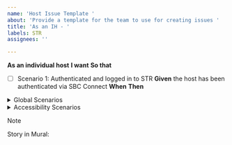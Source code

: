 ```yaml
---
name: 'Host Issue Template '
about: 'Provide a template for the team to use for creating issues '
title: 'As an IH - '
labels: STR
assignees: ''

---
```


**As an individual host**
**I want**
**So that**

- [ ] Scenario 1: Authenticated and logged in to STR 
**Given** the host has been authenticated via SBC Connect 
**When** 
**Then**



<details>
<summary> Global Scenarios </summary>



**Saving, Cancelling and Reverting** 

**Scenario 1: Cancellation and Reverting Changes**
Given that I have made changes to @@@ form but decide not to save these changes,
When I click a "cancel" button or navigate away from @@@ form,
Then any unsaved changes should be discarded, and @@@ form should revert to its previous state.

**Scenario 2 : Validation and Error Handling**
Given that I am updating @@@ fom the newly opened section below the progress bar,
When I enter invalid data (such as ___________) and attempt to save,
Then I should receive immediate feedback indicating the error, and the information should not be saved until corrected.

**Scenario 3: Confirmation of Successful Update**
Given that I have entered new or updated @@@ in the form,
When I click the save button and the data is valid,
Then I should receive a confirmation message indicating my @@@ form  has been successfully updated.


**Internet Connection**

**Scenario 1:  Standard Internet Connection** 
Given that I am a host accessing the website from a standard internet connection,
When I navigate to any page on the site,
Then the page should load completely within 2 seconds, ensuring a fast and efficient host experience.

**Scenario 2: Optimizing Dashboard for Hosts with Low Internet Connectivity**
Given a host accesses the @@@ form with a low-speed internet connection.
When the host attempts to load and interact with the dashboard page.
Then the @@@ form should prioritize critical content and functionality, loading essential elements first to ensure usability.
And the page should implement efficient data usage strategies, such as compressing images, using caching for repeat visits, and minimizing the load of heavy scripts.
And the interface should provide feedback on loading progress for interactive elements, informing hosts of the current status and expected wait times.
And an option should be available for hosts to access a more simplified version of the dashboard that requires less bandwidth, ensuring that hosts can perform their necessary tasks even under constrained internet conditions.


 **Security and privacy**

**Scenario 1: Security and Privacy Settings**
Given that I am editing @@@ form, 
When I access the form,
Then I should also have the option to update my privacy settings related to who can view @@@ form.

**Scenario 2: Secure my information** 
Given that I am a host entering personal or login information @@@ form,
When I submit this information through any form or login page,
Then the platform should encrypt this data during transmission and storage, ensuring it is safeguarded against interception or unauthorized access.


**Mobile Responsiveness**

**Scenario 1: Mobile Responsiveness**
Given that I am accessing the @@@ form on a mobile device,
When I click on the "@@@" link,
Then the @@@ form should display correctly and be easily editable on my device, ensuring a responsive design. 
</details>

<details>
<summary> Accessibility Scenarios </summary>



Scenario: Navigating the page Using Keyboard Only
Given I am a non-mouse host accessing _______________________________
And the ______________ has loaded completely
When I press the Tab key on my keyboard
Then the focus should move to the next interactive element on the dashboard

When I press the Shift + Tab keys on my keyboard
Then the focus should move to the previous interactive element on the dashboard

When I press the Enter key while focusing on a button
Then the action associated with the button should be executed

And when I press the Arrow keys while focusing on a dropdown menu
Then the dropdown should expand and allow me to navigate the options

And when I select an option using the Enter key
Then the selected option should be applied

**Scenario: Using the "Skip to Main Content" link**
Given the "Skip to Main Content" link is the first focusable element
When the host presses the "Tab" key once
And the host presses the "Enter" key
Then the focus moves directly to the main content area

 **Scenario: Scenario: Interacting with form fields using the keyboard**
Given the host has navigated to a form with multiple input fields
When the host presses the "Tab" key to navigate through the input fields
And enters data using the keyboard
And presses the "Enter" key after filling out the form
Then the form data is submitted
And the host receives confirmation through keyboard-accessible feedback

 **Scenario: Scenario: Navigating dropdown menus using arrow keys**
Given the host has focused on a dropdown menu
When the host presses the "Down Arrow" key
Then the dropdown expands

And the host can navigate the options with the "Up Arrow" and "Down Arrow" keys
When the host presses the "Enter" key on an option
Then the option is selected
And the dropdown collapses

**Scenario: Closing modals using the Escape key**
Given a modal window is open and focused
When the host presses the "Escape" key
Then the modal closes
And focus returns to the element that opened the modal

**Scenario:  Scenario: Navigating paginated content using keyboard shortcuts**
 Given the host is viewing a page with paginated content
When the host presses a predefined keyboard shortcut for "next page"
Then the next page of content is displayed
And focus is set to the top of the new page content
When the host presses a predefined keyboard shortcut for "previous page"
Then the previous page of content is displayed
And focus is set to the top of the new page content


**Color Contrast**

Scenario: Ensuring ______ Usability with Color-Blind Friendly Design
Given I am a host with color vision deficiency
And I am viewing the ______

When I look at charts and graphs
Then they should use patterns or shapes, in addition to colors, to distinguish data points

And when I interact with status indicators
Then they should not rely solely on color to convey status (e.g., green for "good" or red for "alert")
And textual descriptions or icons should accompany color-coded elements to clarify their meaning

When I need to understand urgency or priority levels represented by colors
Then these levels should also be indicated by text labels or symbols next to the color-coded elements

And when I adjust the ______ settings
Then I should have an option to select a color-blind friendly palette
And the selected palette should override default colors to enhance visibility and contrast

Given the ______ includes interactive elements like buttons or links
When these elements are focused or hovered over
Then they should have clear focus indicators that do not rely solely on color changes


**Color Blind**

Scenario: Ensuring Usability with Color-Blind Friendly Design
Given I am a host with color vision deficiency
And I am viewing the _______
When I look at charts and graphs
Then they should use patterns or shapes, in addition to colors, to distinguish data points

And when I interact with status indicators
Then they should not rely solely on color to convey status
And textual descriptions or icons should accompany color-coded elements to clarify their meaning

When I need to understand urgency or priority levels represented by colors
Then these levels should also be indicated by text labels or symbols next to the color-coded elements

And when I adjust the_______settings
Then I should have an option to select a color-blind friendly palette
And the selected palette should override default colors to enhance visibility and contrast

Given the _______includes interactive elements like buttons or links
When these elements are focused or hovered over
Then they should have clear focus indicators that do not rely solely on color changes


https://www2.gov.bc.ca/gov/content/home/accessible-government/toolkit/accessible-digital-content/colour-contrast

</details>

> [!NOTE]
Story in Mural:
